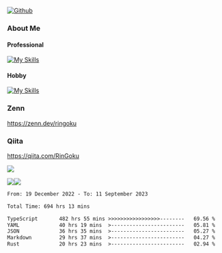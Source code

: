 [![Github](https://img.shields.io/github/followers/skyt-a?label=Follow&style=social)](https://github.com/skyt-a)

### About Me
#### Professional
[![My Skills](https://skillicons.dev/icons?i=react,ts,js,nodejs,java,graphql,firebase,githubactions&theme=light)](https://skillicons.dev)
#### Hobby
[![My Skills](https://skillicons.dev/icons?i=unity,rust,py&theme=light)](https://skillicons.dev)

### Zenn
https://zenn.dev/ringoku
### Qiita
https://qiita.com/RinGoku


![](https://github-profile-summary-cards.vercel.app/api/cards/profile-details?username=skyt-a&theme=default)

![](https://github-profile-summary-cards.vercel.app/api/cards/repos-per-language?username=skyt-a&theme=default)![](https://github-profile-summary-cards.vercel.app/api/cards/stats?username=RinGoku&theme=default)

<!--START_SECTION:waka-->

```txt
From: 19 December 2022 - To: 11 September 2023

Total Time: 694 hrs 13 mins

TypeScript       482 hrs 55 mins >>>>>>>>>>>>>>>>>--------   69.56 %
YAML             40 hrs 19 mins  >------------------------   05.81 %
JSON             36 hrs 35 mins  >------------------------   05.27 %
Markdown         29 hrs 37 mins  >------------------------   04.27 %
Rust             20 hrs 23 mins  >------------------------   02.94 %
```

<!--END_SECTION:waka-->
